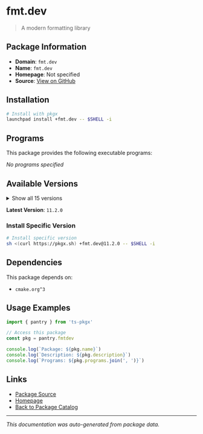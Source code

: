 # fmt.dev

> A modern formatting library

## Package Information

- **Domain**: `fmt.dev`
- **Name**: `fmt.dev`
- **Homepage**: Not specified
- **Source**: [View on GitHub](https://github.com/pkgxdev/pantry/tree/main/projects/fmt.dev/package.yml)

## Installation

```bash
# Install with pkgx
launchpad install +fmt.dev -- $SHELL -i
```

## Programs

This package provides the following executable programs:

*No programs specified*

## Available Versions

<details>
<summary>Show all 15 versions</summary>

- `11.2.0`, `11.1.4`, `11.1.3`, `11.1.2`, `11.1.1`
- `11.1.0`, `11.0.2`, `11.0.1`, `11.0.0`, `10.2.1`
- `10.2.0`, `10.1.1`, `10.1.0`, `10.0.0`, `9.1.0`

</details>

**Latest Version**: `11.2.0`

### Install Specific Version

```bash
# Install specific version
sh <(curl https://pkgx.sh) +fmt.dev@11.2.0 -- $SHELL -i
```

## Dependencies

This package depends on:

- `cmake.org^3`

## Usage Examples

```typescript
import { pantry } from 'ts-pkgx'

// Access this package
const pkg = pantry.fmtdev

console.log(`Package: ${pkg.name}`)
console.log(`Description: ${pkg.description}`)
console.log(`Programs: ${pkg.programs.join(', ')}`)
```

## Links

- [Package Source](https://github.com/pkgxdev/pantry/tree/main/projects/fmt.dev/package.yml)
- [Homepage](#)
- [Back to Package Catalog](../package-catalog.md)

---

*This documentation was auto-generated from package data.*
